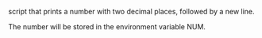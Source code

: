 script that prints a number with two decimal places, followed by a new line.

The number will be stored in the environment variable NUM.

